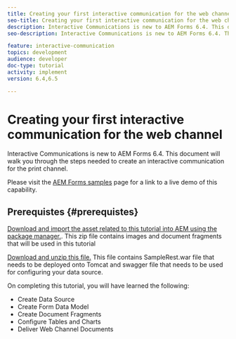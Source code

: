 ```yaml
---
title: Creating your first interactive communication for the web channel
seo-title: Creating your first interactive communication for the web channel
description: Interactive Communications is new to AEM Forms 6.4. This document will walk you through the steps needed to create an interactive communication for the web channel.
seo-description: Interactive Communications is new to AEM Forms 6.4. This document will walk you through the steps needed to create an interactive communication for the web channel.

feature: interactive-communication
topics: development
audience: developer
doc-type: tutorial
activity: implement
version: 6.4,6.5

---
```


# Creating your first interactive communication for the web channel

Interactive Communications is new to AEM Forms 6.4. This document will walk you through the steps needed to create an interactive communication for the print channel.

Please visit the [AEM Forms samples](https://forms.enablementadobe.com/content/samples/samples.html?query=0) page for a link to a live demo of this capability.

## Prerequistes {#prerequistes}

[Download and import the asset related to this tutorial into AEM using the package manager.](assets/gettingstartedassets.zip). This zip file contains images and document fragments that will be used in this tutorial

[Download and unzip this file.](assets/warfileandswaggerfile.zip) This file contains SampleRest.war file that needs to be deployed onto Tomcat and swagger file that needs to be used for configuring your data source.

On completing this tutorial, you will have learned the following:

* Create Data Source
* Create Form Data Model
* Create Document Fragments
* Configure Tables and Charts
* Deliver Web Channel Documents




